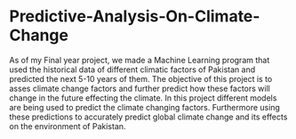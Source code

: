 # Predictive-Analysis-On-Climate-Change
As of my Final year project, we made a Machine Learning program that used the historical data of different climatic factors of Pakistan and predicted the next 5-10 years of them. 
The objective of this project is to asses climate change factors and further predict how these factors will change in the future effecting the climate. In this project different models are being used to predict the climate changing factors. Furthermore using these predictions to accurately predict global climate change and its effects on the environment of Pakistan.
